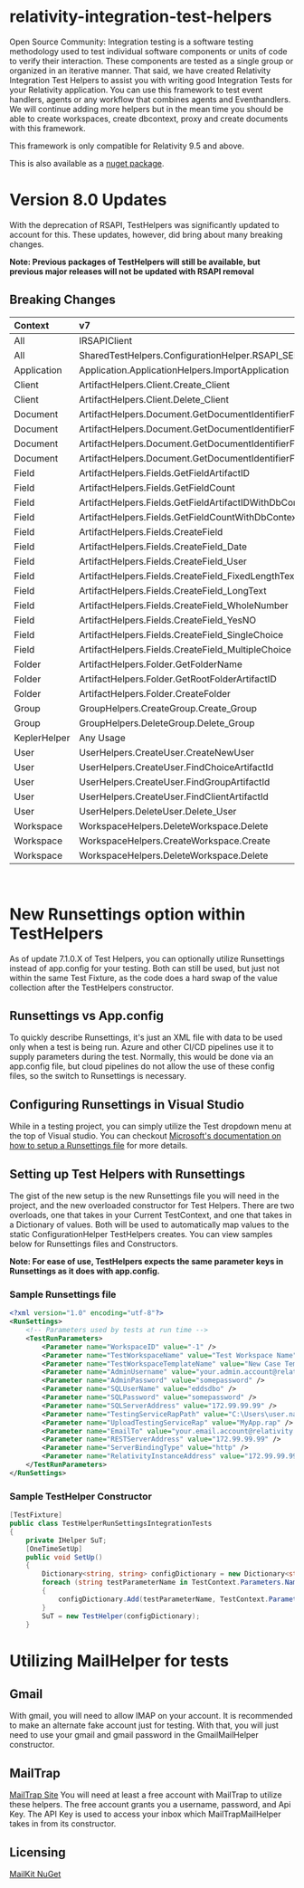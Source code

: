﻿# relativity-integration-test-helpers
Open Source Community: Integration testing is a software testing methodology used to test individual software components or units of code to verify their interaction. These components are tested as a single group or organized in an iterative manner. That said, we have created Relativity Integration Test Helpers to assist you with writing good Integration Tests for your Relativity application. You can use this framework to test event handlers, agents or any workflow that combines agents and Eventhandlers. We will continue adding more helpers but in the mean time you should be able to create workspaces, create dbcontext, proxy and create documents with this framework.

This framework is only compatible for Relativity 9.5 and above.

This is also available as a [nuget package](https://www.nuget.org/packages/RelativityDev.RelativityTestHelpers/).


# Version 8.0 Updates
With the deprecation of RSAPI, TestHelpers was significantly updated to account for this.  These updates, however, did bring about many breaking changes.

**Note: Previous packages of TestHelpers will still be available, but previous major releases will not be updated with RSAPI removal**

## Breaking Changes
Context |  v7 | v8 |
|:-----|:--------|:------|
| All | IRSAPIClient | IServicesMgr |
| All | SharedTestHelpers.ConfigurationHelper.RSAPI_SERVER_ADDRESS | SharedTestHelpers.ConfigurationHelper.RELATIVITY_INSTANCE_ADDRESS |
| Application | Application.ApplicationHelpers.ImportApplication | Kepler.ApplicationInstallHelper.InstallApplicationAsync |
| Client | ArtifactHelpers.Client.Create_Client | ArtifactHelpers.ClientHelper.CreateClient |
| Client | ArtifactHelpers.Client.Delete_Client | ArtifactHelpers.ClientHelper.DeleteClient |
| Document | ArtifactHelpers.Document.GetDocumentIdentifierFieldColumnName | Removed |
| Document | ArtifactHelpers.Document.GetDocumentIdentifierFieldName | ArtifactHelpers.DocumentHelper.GetDocumentIdentifierFieldName |
| Document | ArtifactHelpers.Document.GetDocumentIdentifierFieldColumnNameWithDbContext | Removed |
| Document | ArtifactHelpers.Document.GetDocumentIdentifierFieldNameWithDbContext | Removed |
| Field | ArtifactHelpers.Fields.GetFieldArtifactID | ArtifactHelpers.FieldHelper.GetFieldArtifactID |
| Field | ArtifactHelpers.Fields.GetFieldCount | ArtifactHelpers.FieldHelper.GetFieldCount |
| Field | ArtifactHelpers.Fields.GetFieldArtifactIDWithDbContext | Removed |
| Field | ArtifactHelpers.Fields.GetFieldCountWithDbContext | Removed |
| Field | ArtifactHelpers.Fields.CreateField | Removed |
| Field | ArtifactHelpers.Fields.CreateField_Date | ArtifactHelpers.FieldHelper.CreateFieldDate |
| Field | ArtifactHelpers.Fields.CreateField_User | ArtifactHelpers.FieldHelper.CreateFieldUser |
| Field | ArtifactHelpers.Fields.CreateField_FixedLengthText | ArtifactHelpers.FieldHelper.CreateFieldFixedLengthText |
| Field | ArtifactHelpers.Fields.CreateField_LongText | ArtifactHelpers.FieldHelper.CreateFieldLongText |
| Field | ArtifactHelpers.Fields.CreateField_WholeNumber | ArtifactHelpers.FieldHelper.CreateFieldWholeNumber |
| Field | ArtifactHelpers.Fields.CreateField_YesNO | ArtifactHelpers.FieldHelper.CreateFieldYesNo |
| Field | ArtifactHelpers.Fields.CreateField_SingleChoice | ArtifactHelpers.FieldHelper.CreateFieldSingleChoice |
| Field | ArtifactHelpers.Fields.CreateField_MultipleChoice | ArtifactHelpers.FieldHelper.CreateFieldMultipleChoice |
| Folder | ArtifactHelpers.Folder.GetFolderName | ArtifactHelpers.FoldersHelper.GetFolderName |
| Folder | ArtifactHelpers.Folder.GetRootFolderArtifactID | ArtifactHelpers.FoldersHelper.GetRootFolderArtifactID |
| Folder | ArtifactHelpers.Folder.CreateFolder | ArtifactHelpers.FoldersHelper.CreateFolder |
| Group | GroupHelpers.CreateGroup.Create_Group | GroupHelpers.GroupHelper.CreateGroup |
| Group | GroupHelpers.DeleteGroup.Delete_Group | GroupHelpers.GroupHelper.DeleteGroup |
| KeplerHelper | Any Usage | Removed |
| User | UserHelpers.CreateUser.CreateNewUser | UserHelpers.UserHelper.Create |
| User | UserHelpers.CreateUser.FindChoiceArtifactId | ArtifactHelpers.ChoiceHelper.GetChoiceId |
| User | UserHelpers.CreateUser.FindGroupArtifactId | GroupHelpers.GroupHelper.GetGroupId |
| User | UserHelpers.CreateUser.FindClientArtifactId | ArtifactHelpers.ClientHelper.GetClientId |
| User | UserHelpers.DeleteUser.Delete_User | UserHelpers.UserHelper.Delete |
| Workspace | WorkspaceHelpers.DeleteWorkspace.Delete | WorkspaceHelpers.WorkspaceHelpers.Delete |
| Workspace | WorkspaceHelpers.CreateWorkspace.Create | WorkspaceHelpers.WorkspaceHelpers.Create |
| Workspace | WorkspaceHelpers.DeleteWorkspace.Delete | WorkspaceHelpers.WorkspaceHelpers.Delete |

<br>

# New Runsettings option within TestHelpers
As of update 7.1.0.X of Test Helpers, you can optionally utilize Runsettings instead of app.config for your testing.  Both can still be used, but just not within the same Test Fixture, as the code does a hard swap of the value collection after the TestHelpers constructor.

## Runsettings vs App.config
To quickly describe Runsettings, it's just an XML file with data to be used only when a test is being run.  Azure and other CI/CD pipelines use it to supply parameters during the test.  Normally, this would be done via an app.config file, but cloud pipelines do not allow the use of these config files, so the switch to Runsettings is necessary.

## Configuring Runsettings in Visual Studio
While in a testing project, you can simply utilize the Test dropdown menu at the top of Visual studio.  You can checkout [Microsoft's documentation on how to setup a Runsettings file](https://docs.microsoft.com/en-us/visualstudio/test/configure-unit-tests-by-using-a-dot-runsettings-file?view=vs-2019) for more details.

## Setting up Test Helpers with Runsettings
The gist of the new setup is the new Runsettings file you will need in the project, and the new overloaded constructor for Test Helpers.  There are two overloads, one that takes in your Current TestContext, and one that takes in a Dictionary of values.  Both will be used to automatically map values to the static ConfigurationHelper TestHelpers creates.  You can view samples below for Runsettings files and Constructors.

**Note: For ease of use, TestHelpers expects the same parameter keys in Runsettings as it does with app.config.**

### Sample Runsettings file
```xml
<?xml version="1.0" encoding="utf-8"?>
<RunSettings>
	<!-- Parameters used by tests at run time -->
	<TestRunParameters>
		<Parameter name="WorkspaceID" value="-1" />
		<Parameter name="TestWorkspaceName" value="Test Workspace Name" />
		<Parameter name="TestWorkspaceTemplateName" value="New Case Template" />
		<Parameter name="AdminUsername" value="your.admin.account@relativity.com" />
		<Parameter name="AdminPassword" value="somepassword" />
		<Parameter name="SQLUserName" value="eddsdbo" />
		<Parameter name="SQLPassword" value="somepassword" />
		<Parameter name="SQLServerAddress" value="172.99.99.99" />
		<Parameter name="TestingServiceRapPath" value="C:\Users\user.name\Downloads" />
		<Parameter name="UploadTestingServiceRap" value="MyApp.rap" />
		<Parameter name="EmailTo" value="your.email.account@relativity.com" />
		<Parameter name="RESTServerAddress" value="172.99.99.99" />
		<Parameter name="ServerBindingType" value="http" />
		<Parameter name="RelativityInstanceAddress" value="172.99.99.99" />
	</TestRunParameters>
</RunSettings>
```

### Sample TestHelper Constructor
```cs
[TestFixture]
public class TestHelperRunSettingsIntegrationTests
{
	private IHelper SuT;
	[OneTimeSetUp]
	public void SetUp()
	{
		Dictionary<string, string> configDictionary = new Dictionary<string, string>();
		foreach (string testParameterName in TestContext.Parameters.Names)
		{
			configDictionary.Add(testParameterName, TestContext.Parameters[testParameterName]);
		}
		SuT = new TestHelper(configDictionary);
	}
```

# Utilizing MailHelper for tests
## Gmail
With gmail, you will need to allow IMAP on your account.  It is recommended to make an alternate fake account just for testing.  With that, you will just need to use your gmail and gmail password in the GmailMailHelper constructor.
## MailTrap
[MailTrap Site]([https://mailtrap.io/inboxes](https://mailtrap.io/inboxes))
You will need at least a free account with MailTrap to utilize these helpers.  The free account grants you a username, password, and Api Key.  The API Key is used to access your inbox which MailTrapMailHelper takes in from its constructor.
## Licensing
[MailKit NuGet](https://github.com/jstedfast/MailKit)